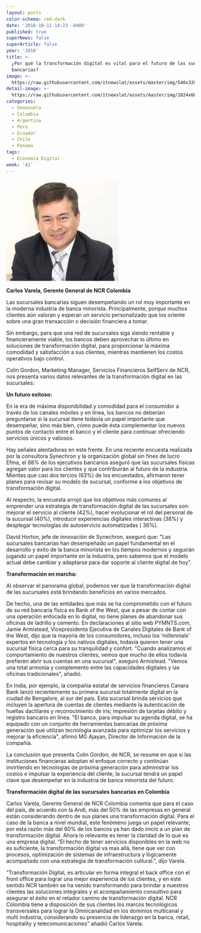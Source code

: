 ```yaml
---
layout: posts
color-schema: red-dark
date: '2018-10-11 14:23 -0400'
published: true
superNews: false
superArticle: false
year: '2018'
title: >-
  ¿Por qué la transformación digital es vital para el futuro de las sucursales
  bancarias?
image: >-
  https://raw.githubusercontent.com/itnewslat/assets/master/img/540x320/ncr-selfserv-p.jpg
detail-image: >-
  https://raw.githubusercontent.com/itnewslat/assets/master/img/1024x680/ncr-selfserv-g.jpg
categories:
  - Venezuela
  - Colombia
  - Argentina
  - Perú
  - Ecuador
  - Chile
  - Panama
tags:
  - Economía Digital
week: '41'
---
```

![](https://raw.githubusercontent.com/itnewslat/assets/master/img/300x300/CARLOS-VARELA.jpg)

**Carlos Varela, Gerente General de NCR Colombia**

Las sucursales bancarias siguen desempeñando un rol muy importante en la moderna industria de banca minorista. Principalmente, porque muchos clientes aún valoran y esperan un servicio personalizado que los oriente sobre una gran transacción o decisión financiera a tomar. 

Sin embargo, para que una red de sucursales siga siendo rentable y financieramente viable, los bancos deben aprovechar lo último en soluciones de transformación digital, para proporcionar la máxima comodidad y satisfacción a sus clientes, mientras mantienen los costos operativos bajo control.

Colin Gordon, Marketing Manager, Servicios Financieros SelfServ de NCR, nos presenta varios datos relevantes de la transformación  digital en las sucursales:

**Un futuro exitoso:**

En la era de máxima disponibilidad y comodidad para el consumidor a través de los canales móviles y en línea, los bancos no deberían preguntarse si la sucursal tiene todavía un papel importante que desempeñar, sino más bien, cómo puede ésta complementar los nuevos puntos de contacto entre el banco y el cliente para continuar ofreciendo servicios únicos y valiosos. 

Hay señales alentadoras en este frente. En una reciente encuesta realizada por la consultora Synechron y la organización global sin fines de lucro Efma, el 88% de los ejecutivos bancarios aseguró que las sucursales físicas agregan valor para los clientes y que contribuirán al futuro de la industria. Mientas que casi dos tercios (63%) de los encuestados, afirmaron tener planes para revisar su modelo de sucursal, conforme a los objetivos de transformación digital. 

Al respecto, la encuesta arrojó que los objetivos más comunes al emprender una estrategia de transformación digital de las sucursales son: mejorar el servicio al cliente (42%), hacer evolucionar el rol del personal de la sucursal (40%), introducir experiencias digitales interactivas (38%) y desplegar tecnologías de autoservicio automatizadas ( 36%).

David Horton, jefe de innovación de Synechron, aseguró que: "Las sucursales bancarias han desempeñado un papel fundamental en el desarrollo y éxito de la banca minorista en los tiempos modernos y seguirán jugando un papel importante en la industria, pero sabemos que el modelo actual debe cambiar y adaptarse para dar soporte al cliente digital de hoy”.

**Transformación en marcha:**

Al observar el panorama global, podemos ver que la transformación digital de las sucursales está brindando beneficios en varios mercados.

De hecho, una de las entidades que más se ha comprometido con el futuro de su red bancaria física es Bank of the West, que a pesar de contar con una operación enfocada en lo digital, no tiene planes de abandonar sus oficinas de ladrillo y cemento. En declaraciones al sitio web PYMNTS.com, Jamie Armistead, Vicepresidenta Ejecutiva de Canales Digitales de Bank of the West, dijo que la mayoría de los consumidores, incluso los ‘millennials’ expertos en tecnología y los nativos digitales, todavía quieren tener una sucursal física cerca para su tranquilidad y confort. 
"Cuando analizamos el comportamiento de nuestros clientes, vemos que mucho de ellos todavía prefieren abrir sus cuentas en una sucursal", aseguró Armistead. "Vemos una total armonía y complemento entre las capacidades digitales y las oficinas tradicionales", añadió. 

En India, por ejemplo, la compañía estatal de servicios financieros Canara Bank lanzó recientemente su primera sucursal totalmente digital en la ciudad de Bengalore, al sur del país. Esta sucursal brinda servicios que incluyen la apertura de cuentas de clientes mediante la autenticación de huellas dactilares y reconocimiento de iris; impresión de tarjetas débito y registro bancario en línea. "El banco, para impulsar su agenda digital, se ha equipado con un conjunto de herramientas bancarias de próxima generación que utilizan tecnología avanzada para optimizar los servicios y mejorar la eficiencia", afirmó MG Ajayan, Director de Información de la compañía. 

La conclusión que presenta Colin Gordon, de NCR,  se resume en que si las instituciones financieras adoptan el enfoque correcto y continúan invirtiendo en tecnologías de próxima generación para administrar los costos e impulsar la experiencia del cliente, la sucursal tendrá un papel clave que desempeñar en la industria de banca minorista del futuro.

**Transformación digital  de las sucursales bancarias en Colombia**

Carlos Varela, Gerente General de NCR Colombia comenta que para el caso del país, de acuerdo con la Andi, más del 50% de las empresas en general están considerando dentro de sus planes una transformación digital. Para el caso de la banca a nivel mundial, este fenómeno juega un papel relevante, por esta razón más del 60% de los bancos ya han dado inicio a un plan de transformación digital. Ahora lo relevante es tener la claridad de lo que es una empresa digital. 
“El hecho de tener servicios disponibles en la web no es suficiente, la transformación digital va mas allá, tiene que ver con procesos, optimización de sistemas de infraestructura y lógicamente acompañado con una estrategia de transformación cultural.”, dijo   Varela.

“Transformación Digital, es articular en forma integral el back office con el front office para lograr una mejor experiencia de los clientes, y en este sentido NCR también se ha venido transformando para brindar a nuestros clientes las soluciones integrales y el acompañamiento consultivo para asegurar el éxito en el retador camino de transformación digital. NCR Colombia tiene a disposición de sus clientes los marcos tecnológicos transversales para lograr la Omnicanalidad en los dominios multicanal y multi industria, considerando su presencia de liderazgo en la banca, retail, hospitality y telecomunicaciones” añadió  Carlos Varela.